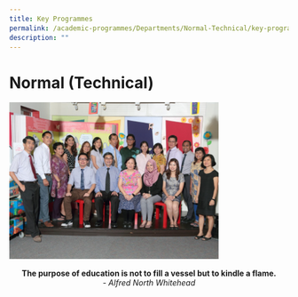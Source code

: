 ```yaml
---
title: Key Programmes
permalink: /academic-programmes/Departments/Normal-Technical/key-programmes/permalink
description: ""
---
```

Normal (Technical)
==================

<img src="/images/nt1.png" style="width:75%">

<p style="text-align: center;"><b>The purpose of education is not to fill a vessel but to kindle a flame.</b><br><em>- Alfred North Whitehead</em></p>